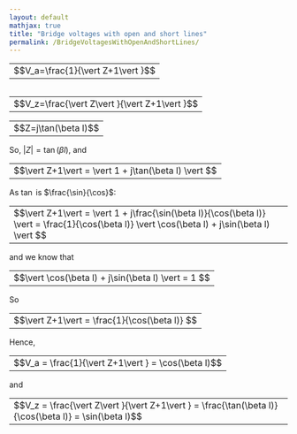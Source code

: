 ```yaml
---
layout: default
mathjax: true
title: "Bridge voltages with open and short lines"
permalink: /BridgeVoltagesWithOpenAndShortLines/
---
```



<div class='equation'>
  <table style='border:none;'><tr><td style='border:none;'>$$V_a=\frac{1}{\vert Z+1\vert }$$</td></tr></table>
</div>
<div  style='float:left'>
  <table style='border:none;'><tr><td style='border:none;'>$$V_z=\frac{\vert Z\vert }{\vert Z+1\vert }$$</td></tr></table>
</div>

<div class='equation'>
  <table style='border:none;'><tr><td style='border:none;'>$$Z=j\tan(\beta l)$$</td></tr></table>
</div>

So, $\vert Z \vert = \tan(\beta l)$, and 

<div class='equation'>
  <table style='border:none;'><tr><td style='border:none;'>$$\vert Z+1\vert = \vert 1 + j\tan(\beta l) \vert  $$</td></tr></table>
</div>

As $\tan$ is $\frac{\sin}{\cos}$:

<div class='equation'>
  <table style='border:none;'><tr><td style='border:none;'>$$\vert Z+1\vert = \vert 1 + j\frac{\sin(\beta l)}{\cos(\beta l)} \vert = \frac{1}{\cos(\beta l)} \vert \cos(\beta l) + j\sin(\beta l) \vert  $$</td></tr></table>
</div>

and we know that

<div class='equation'>
  <table style='border:none;'><tr><td style='border:none;'>$$\vert \cos(\beta l) + j\sin(\beta l) \vert = 1  $$</td></tr></table>
</div>

So

<div class='equation'>
  <table style='border:none;'><tr><td style='border:none;'>$$\vert Z+1\vert = \frac{1}{\cos(\beta l)}  $$</td></tr></table>
</div>

Hence, 

<div class='equation'>
  <table style='border:none;'><tr><td style='border:none;'>$$V_a = \frac{1}{\vert Z+1\vert } = \cos(\beta l)$$</td></tr></table>
</div>

and

<div class='equation'>
  <table style='border:none;'><tr><td style='border:none;'>$$V_z = \frac{\vert Z\vert }{\vert Z+1\vert } = \frac{\tan(\beta l)}{\cos(\beta l)} = \sin(\beta l)$$</td></tr></table>
</div>

</div>

<div  style='clear:both'></div>
